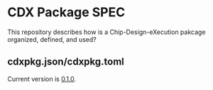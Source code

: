 # CDX Package SPEC

This repository describes how is a Chip-Design-eXecution pakcage organized, defined, and used?

## cdxpkg.json/cdxpkg.toml

Current version is [0.1.0](pkgspec.md).



